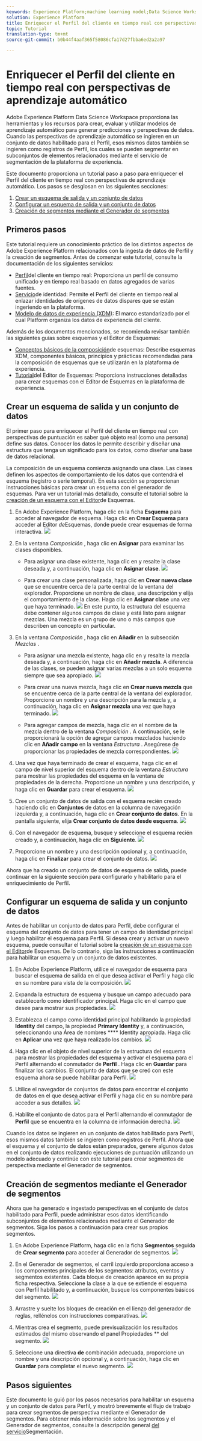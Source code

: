 ```yaml
---
keywords: Experience Platform;machine learning model;Data Science Workspace;Real-time Customer Profile;popular topics
solution: Experience Platform
title: Enriquecer el Perfil del cliente en tiempo real con perspectivas de aprendizaje automático
topic: Tutorial
translation-type: tm+mt
source-git-commit: b0b44f4aaf365f58086cfa17d27fbba6ed2a2a97

---
```



# Enriquecer el Perfil del cliente en tiempo real con perspectivas de aprendizaje automático

Adobe Experience Platform Data Science Workspace proporciona las herramientas y los recursos para crear, evaluar y utilizar modelos de aprendizaje automático para generar predicciones y perspectivas de datos. Cuando las perspectivas de aprendizaje automático se ingieren en un conjunto de datos habilitado para el Perfil, esos mismos datos también se ingieren como registros de Perfil, los cuales se pueden segmentar en subconjuntos de elementos relacionados mediante el servicio de segmentación de la plataforma de experiencia.

Este documento proporciona un tutorial paso a paso para enriquecer el Perfil del cliente en tiempo real con perspectivas de aprendizaje automático. Los pasos se desglosan en las siguientes secciones:

1. [Crear un esquema de salida y un conjunto de datos](#create-an-output-schema-and-dataset)
2. [Configurar un esquema de salida y un conjunto de datos](#configure-an-output-schema-and-dataset)
3. [Creación de segmentos mediante el Generador de segmentos](#create-segments-using-the-segment-builder)

## Primeros pasos

Este tutorial requiere un conocimiento práctico de los distintos aspectos de Adobe Experience Platform relacionados con la ingesta de datos de Perfil y la creación de segmentos. Antes de comenzar este tutorial, consulte la documentación de los siguientes servicios:

* [Perfil](../../rtcdp/overview.md)del cliente en tiempo real: Proporciona un perfil de consumo unificado y en tiempo real basado en datos agregados de varias fuentes.
* [Servicio](../../identity-service/home.md)de identidad: Permite el Perfil del cliente en tiempo real al enlazar identidades de orígenes de datos dispares que se están ingeriendo en la plataforma.
* [Modelo de datos de experiencia (XDM)](../../xdm/home.md): El marco estandarizado por el cual Platform organiza los datos de experiencia del cliente.

Además de los documentos mencionados, se recomienda revisar también las siguientes guías sobre esquemas y el Editor de Esquemas:

* [Conceptos básicos de la composición](../../xdm/schema/composition.md)de esquemas: Describe esquemas XDM, componentes básicos, principios y prácticas recomendadas para la composición de esquemas que se utilizarán en la plataforma de experiencia.
* [Tutorial](../../xdm/tutorials/create-schema-ui.md)del Editor de Esquemas: Proporciona instrucciones detalladas para crear esquemas con el Editor de Esquemas en la plataforma de experiencia.

## Crear un esquema de salida y un conjunto de datos

El primer paso para enriquecer el Perfil del cliente en tiempo real con perspectivas de puntuación es saber qué objeto real (como una persona) define sus datos. Conocer los datos le permite describir y diseñar una estructura que tenga un significado para los datos, como diseñar una base de datos relacional.

La composición de un esquema comienza asignando una clase. Las clases definen los aspectos de comportamiento de los datos que contendrá el esquema (registro o serie temporal). En esta sección se proporcionan instrucciones básicas para crear un esquema con el generador de esquemas. Para ver un tutorial más detallado, consulte el tutorial sobre la [creación de un esquema con el Editor](../../xdm/tutorials/create-schema-ui.md)de Esquemas.

1. En Adobe Experience Platform, haga clic en la ficha **Esquema** para acceder al navegador de esquema. Haga clic en **Crear Esquema** para acceder al Editor *de*Esquemas, donde puede crear esquemas de forma interactiva.
   ![](../images/models-recipes/enrich-rtcdp/schema_browser.png)

2. En la ventana *Composición* , haga clic en **Asignar** para examinar las clases disponibles.
   * Para asignar una clase existente, haga clic en y resalte la clase deseada y, a continuación, haga clic en **Asignar clase**.
      ![](../images/models-recipes/enrich-rtcdp/existing_class.png)

   * Para crear una clase personalizada, haga clic en **Crear nueva clase** que se encuentre cerca de la parte central de la ventana del explorador. Proporcione un nombre de clase, una descripción y elija el comportamiento de la clase. Haga clic en **Asignar clase** una vez que haya terminado.
      ![](../images/models-recipes/enrich-rtcdp/create_new_class.png)
   En este punto, la estructura del esquema debe contener algunos campos de clase y está listo para asignar mezclas. Una mezcla es un grupo de uno o más campos que describen un concepto en particular.

3. En la ventana *Composición* , haga clic en **Añadir** en la subsección *Mezclas* .
   * Para asignar una mezcla existente, haga clic en y resalte la mezcla deseada y, a continuación, haga clic en **Añadir mezcla**. A diferencia de las clases, se pueden asignar varias mezclas a un solo esquema siempre que sea apropiado.
      ![](../images/models-recipes/enrich-rtcdp/existing_mixin.png)

   * Para crear una nueva mezcla, haga clic en **Crear nueva mezcla** que se encuentre cerca de la parte central de la ventana del explorador. Proporcione un nombre y una descripción para la mezcla y, a continuación, haga clic en **Asignar mezcla** una vez que haya terminado.
      ![](../images/models-recipes/enrich-rtcdp/create_new_mixin.png)

   * Para agregar campos de mezcla, haga clic en el nombre de la mezcla dentro de la ventana *Composición* . A continuación, se le proporcionará la opción de agregar campos mezclados haciendo clic en **Añadir campo** en la ventana *Estructura* . Asegúrese de proporcionar las propiedades de mezcla correspondientes.
      ![](../images/models-recipes/enrich-rtcdp/mixin_properties.png)

4. Una vez que haya terminado de crear el esquema, haga clic en el campo de nivel superior del esquema dentro de la ventana *Estructura* para mostrar las propiedades del esquema en la ventana de propiedades de la derecha. Proporcione un nombre y una descripción, y haga clic en **Guardar** para crear el esquema.
   ![](../images/models-recipes/enrich-rtcdp/save_schema.png)

5. Cree un conjunto de datos de salida con el esquema recién creado haciendo clic en **Conjuntos** de datos en la columna de navegación izquierda y, a continuación, haga clic en **Crear conjunto de datos**. En la pantalla siguiente, elija **Crear conjunto de datos desde esquema**.
   ![](../images/models-recipes/enrich-rtcdp/dataset_overview.png)

6. Con el navegador de esquema, busque y seleccione el esquema recién creado y, a continuación, haga clic en **Siguiente**.
   ![](../images/models-recipes/enrich-rtcdp/choose_schema.png)

7. Proporcione un nombre y una descripción opcional y, a continuación, haga clic en **Finalizar** para crear el conjunto de datos.
   ![](../images/models-recipes/enrich-rtcdp/configure_dataset.png)

Ahora que ha creado un conjunto de datos de esquema de salida, puede continuar en la siguiente sección para configurarlo y habilitarlo para el enriquecimiento de Perfil.

## Configurar un esquema de salida y un conjunto de datos

Antes de habilitar un conjunto de datos para Perfil, debe configurar el esquema del conjunto de datos para tener un campo de identidad principal y luego habilitar el esquema para Perfil. Si desea crear y activar un nuevo esquema, puede consultar el tutorial sobre la [creación de un esquema con el Editor](../../xdm/tutorials/create-schema-ui.md)de Esquemas. De lo contrario, siga las instrucciones a continuación para habilitar un esquema y un conjunto de datos existentes.

1. En Adobe Experience Platform, utilice el navegador de esquema para buscar el esquema de salida en el que desea activar el Perfil y haga clic en su nombre para vista de la composición.
   ![](../images/models-recipes/enrich-rtcdp/schemas.png)

2. Expanda la estructura de esquema y busque un campo adecuado para establecerlo como identificador principal. Haga clic en el campo que desee para mostrar sus propiedades.
   ![](../images/models-recipes/enrich-rtcdp/schema_structure.png)

3. Establezca el campo como identidad principal habilitando la propiedad **Identity** del campo, la propiedad **Primary Identity** y, a continuación, seleccionando una Área de nombres **** Identity apropiada. Haga clic en **Aplicar** una vez que haya realizado los cambios.
   ![](../images/models-recipes/enrich-rtcdp/set_identity.png)

4. Haga clic en el objeto de nivel superior de la estructura del esquema para mostrar las propiedades del esquema y activar el esquema para el Perfil alternando el conmutador de **Perfil** . Haga clic en **Guardar** para finalizar los cambios. El conjunto de datos que se creó con este esquema ahora se puede habilitar para Perfil.
   ![](../images/models-recipes/enrich-rtcdp/enable_schema.png)

5. Utilice el navegador de conjuntos de datos para encontrar el conjunto de datos en el que desea activar el Perfil y haga clic en su nombre para acceder a sus detalles.
   ![](../images/models-recipes/enrich-rtcdp/datasets.png)

6. Habilite el conjunto de datos para el Perfil alternando el conmutador de **Perfil** que se encuentra en la columna de información derecha.
   ![](../images/models-recipes/enrich-rtcdp/enable_dataset.png)

Cuando los datos se ingieren en un conjunto de datos habilitado para Perfil, esos mismos datos también se ingieren como registros de Perfil. Ahora que el esquema y el conjunto de datos están preparados, genere algunos datos en el conjunto de datos realizando ejecuciones de puntuación utilizando un modelo adecuado y continúe con este tutorial para crear segmentos de perspectiva mediante el Generador de segmentos.

## Creación de segmentos mediante el Generador de segmentos

Ahora que ha generado e ingestado perspectivas en el conjunto de datos habilitado para Perfil, puede administrar esos datos identificando subconjuntos de elementos relacionados mediante el Generador de segmentos. Siga los pasos a continuación para crear sus propios segmentos.

1. En Adobe Experience Platform, haga clic en la ficha **Segmentos** seguida de **Crear segmento** para acceder al Generador de segmentos.
   ![](../images/models-recipes/enrich-rtcdp/segments_overview.png)

2. En el Generador de segmentos, el carril izquierdo proporciona acceso a los componentes principales de los segmentos: atributos, eventos y segmentos existentes. Cada bloque de creación aparece en su propia ficha respectiva. Seleccione la clase a la que se extiende el esquema con Perfil habilitado y, a continuación, busque los componentes básicos del segmento.
   ![](../images/models-recipes/enrich-rtcdp/segment_builder.png)

3. Arrastre y suelte los bloques de creación en el lienzo del generador de reglas, rellénelos con instrucciones comparativas.
   ![](../images/models-recipes/enrich-rtcdp/drag_fill.gif)

4. Mientras crea el segmento, puede previsualización los resultados estimados del mismo observando el panel Propiedades ** del segmento.
   ![](../images/models-recipes/enrich-rtcdp/preview_segment.gif)

5. Seleccione una directiva **de** combinación adecuada, proporcione un nombre y una descripción opcional y, a continuación, haga clic en **Guardar** para completar el nuevo segmento.
   ![](../images/models-recipes/enrich-rtcdp/save_segment.png)


## Pasos siguientes

Este documento lo guió por los pasos necesarios para habilitar un esquema y un conjunto de datos para Perfil, y mostró brevemente el flujo de trabajo para crear segmentos de perspectiva mediante el Generador de segmentos. Para obtener más información sobre los segmentos y el Generador de segmentos, consulte la descripción general [del servicio](../../segmentation/home.md)Segmentación.